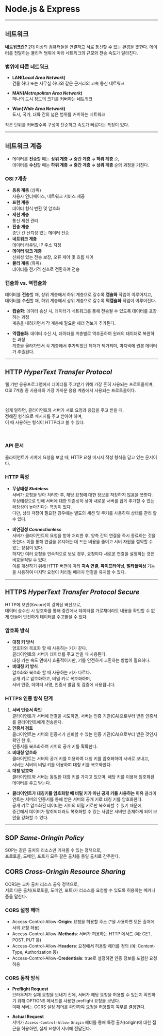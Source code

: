# **Node.js & Express**

---

## **네트워크**

**네트워크란?** 2대 이상의 컴퓨터들을 연결하고 서로 통신할 수 있는 환경을 뜻한다.
데이터를 전달하는 물리적 범위에 따라 네트워크의 규모와 전송 속도가 달라진다.

### 범위에 따른 네트워크

- **LAN(_Local Area Network_)**  
  건물 하나 또는 사무실 하나와 같은 근거리의 고속 통신 네트워크

- **MAN(_Metropolitan Area Network_)**  
  하나의 도시 정도의 크기를 커버하는 네트워크

- **Wan(_Wide Area Network_)**  
  도시, 국가, 대륙 간의 넓은 범위를 커버하는 네트워크

작은 단위를 커버할수록 구성이 단순하고 속도가 빠르다는 특징이 있다.

---

## **네트워크 계층**

- 데이터를 **전송**할 때는 **상위 계층 → 중간 계층 → 하위 계층** 순,  
  데이터를 **수신**할 때는 **하위 계층 → 중간 계층 → 상위 계층** 순의 과정을 거친다.

### **OSI 7계층**

- **응용 계층** (상위)  
  사용자 인터페이스, 네트워크 서비스 제공
- **표현 계층**  
  데이터 형식 변환 및 암호화
- **세션 계층**  
  통신 세션 관리
- **전송 계층**  
  종단 간 신뢰성 있는 데이터 전송
- **네트워크 계층**  
  데이터 라우팅, IP 주소 지정
- **데이터 링크 계층**  
  신뢰성 있는 전송 보장, 오류 제어 및 흐름 제어
- **물리 계층** (하위)  
  데이터를 전기적 신호로 전환하여 전송

### **캡슐화 vs. 역캡슐화**

데이터를 **전송**할 때, 상위 계층에서 하위 계층으로 갈수록 **캡슐화** 작업이 이루어지고,  
데이터를 **수신**할 때, 하위 계층에서 상위 계층으로 갈수록 **역캡슐화** 작업이 이루어진다.

- **캡슐화**: 데이터 송신 시, 데이터가 네트워크를 통해 전송될 수 있도록 데이터를 포장하는 과정  
  계층을 내려가면서 각 계층에 필요한 헤더 정보가 추가된다.

- **역캡슐화**: 데이터 수신 시, 데이터를 계층별로 역추출하여 원래의 데이터로 복원하는 과정  
  계층을 올라가면서 각 계층에서 추가되었던 헤더가 제거되며, 마지막에 원본 데이터가 추출된다.

---

## **HTTP** _**H**yper**T**ext **T**ransfer **P**rotocol_

웹 기반 응용프로그램에서 데이터를 주고받기 위해 가장 흔히 사용되는 프로토콜이며,  
OSI 7계층 중 사용자와 가장 가까운 응용 계층에서 사용되는 프로토콜이다.

<br>

쉽게 말하면, 클라이언트와 서버가 서로 요청과 응답을 주고 받을 때,  
정해진 형식으로 메시지를 주고 받아야 하며,  
이 때 사용하는 형식이 HTTP라고 볼 수 있다.

<br>

### **API 문서**

클라이언트가 서버에 요청을 보낼 때, HTTP 요청 메시지 작성 형식을 담고 있는 문서이다.

### **HTTP 특정**

- **무상태성 _Stateless_**  
  서버가 요청을 받아 처리한 후, 해당 요청에 대한 정보를 저장하지 않음을 뜻한다.  
  무상태성으로 인해 서버에 대한 의존성이 낮아 새로운 서버를 쉽게 추가할 수 있는 확장성이 높아진다는 특징이 있다.  
  다만, 상태 저장이 필요한 경우에는 별도의 세션 및 쿠키를 사용하여 상태를 관리 할 수 있다.

- **비연결성 _Connectionless_**  
  서버가 클라이언트의 요청을 받아 처리한 후, 양측 간의 연결을 즉시 종료하는 것을 뜻한다.
  이를 통해 연결을 유지하는 데 드는 비용을 줄이고 서버 자원을 절약할 수 있는 장점이 있다.  
  하지만 여러 요청을 연속적으로 보낼 경우, 요청마다 새로운 연결을 설정하는 것은 비효율적일 수 있다.  
  이를 개선하기 위해 HTTP 버전에 따라 **지속 연결**, **파이프라이닝**, **멀티플렉싱** 기능을 사용하여 마지막 요청이 처리될 때까지 연결을 유지할 수 있다.

---

## **HTTPS** _**H**yper**T**ext **T**ransfer **P**rotocol **S**ecure_

HTTP에 보안(_Secure_)이 강화된 버전으로,  
데이터 송수신 시 암호화를 통해 중간에서 데이터를 가로채더라도 내용을 확인할 수 없게 만들어 안전하게 데이터를 주고받을 수 있다.

### **암호화 방식**

- **대칭 키 방식**  
  암호화와 복호화 할 때 사용하는 키가 같다.  
  클라이언트와 서버가 데이터를 주고 받을 때 사용된다.  
  대칭 키는 속도 면에서 효율적이지만, 키를 안전하게 교환하는 방법이 필요하다.
- **비대칭 키 방식**  
  암호화와 복호화 할 때 사용하는 키가 다르다.  
  공개 키로 암호화하고, 비밀 키로 복호화하며,  
  서버 인증, 데이터 서명, 인증서 발급 및 검증에 사용됩니다.

### **HTTPS 인증 방식 단계**

1. **서버 인증서 확인**  
   클라이언트가 서버에 연결을 시도하면, 서버는 인증 기관(CA)으로부터 받은 인증서를 클라이언트에게 전송한다.
2. **인증서 검토**  
   클라이언트는 서버의 인증서가 신뢰할 수 있는 인증 기관(CA)으로부터 받은 것인지 확인 한 후,  
   인증서를 복호화하여 서버의 공개 키를 획득한다.
3. **비대칭 암호화**  
   클라이언트는 서버의 공개 키를 이용하여 대칭 키를 암호화하여 서버로 보내고,  
   서버는 서버의 비밀 키를 이용하여 대칭 키를 복호화한다.
4. **대칭 암호화**  
   클라이언트와 서버는 동일한 대칭 키를 가지고 있으며, 해당 키를 이용해 암호화된 데이터를 주고 받는다.

- **클라이언트가 대칭키를 암호화할 때 비밀 키가 아닌 공개 키를 사용하는 이유**
  클라이언트는 서버의 인증서를 통해 받은 서버의 공개 키로 대칭 키를 암호화한다.  
  공개 키로 암호화된 데이터는 서버의 비밀 키로만 복호화할 수 있기 때문에,  
  중간에서 데이터가 탈취되더라도 복호화할 수 있는 사람은 서버만 존재하게 되어 보안을 강화할 수 있다.

---

## **SOP** _**S**ame-**O**ringin **P**olicy_

SOP는 같은 출처의 리소스만 가져올 수 있는 정책으로,  
프로토콜, 도메인, 포트가 모두 같은 출처를 동일 출처로 간주한다.

## **CORS** _**C**ross-**O**ringin **R**esource **S**haring_

CORS는 교차 출처 리소스 공유 정책으로,  
서로 다른 출처(프로토콜, 도메인, 포트)가 리소스를 요청할 수 있도록 허용하는 메커니즘을 말한다.

### **CORS 설정 헤더**

- Access-Control-Allow-**Origin**: 요청을 허용할 주소 (\*을 사용하면 모든 출처에서의 요청 허용)
- Access-Control-Allow-**Methods**: 서버가 허용하는 HTTP 메서드 (예: GET, POST, PUT 등)
- Access-Control-Allow-**Headers**: 요청에서 허용할 헤더를 정의 (예: Content-Type, Authorization 등)
- Access-Control-Allow-**Credentials**: true로 설정하면 인증 정보를 포함한 요청 허용

### **CORS 동작 방식**

- **Preflight Request**  
  브라우저가 실제 요청을 보내기 전에, 서버가 해당 요청을 허용할 수 있는지 확인하기 위해 OPTIONS 메서드를 사용한 preflight 요청을 보낸다.  
  이때 서버는 CORS 설정 헤더를 확인하여 요청을 허용할지 여부를 결정한다.

- **Actual Request**  
  서버가 `Access-Control-Allow-Origin` 헤더를 통해 특정 출처(origin)에 대한 접근을 허용하면, 실제 요청이 서버에 전달된다.

